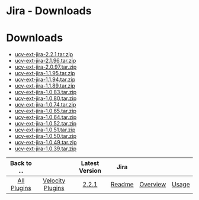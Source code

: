 
Jira - Downloads
================

# Downloads

- [ucv-ext-jira-2.2.1.tar.zip](https://raw.githubusercontent.com/UrbanCode/IBM-UCV-PLUGINS/main/files/ucv-ext-jira/ucv-ext-jira-2.2.1.tar.zip)
- [ucv-ext-jira-2.1.96.tar.zip](https://raw.githubusercontent.com/UrbanCode/IBM-UCV-PLUGINS/main/files/ucv-ext-jira/ucv-ext-jira-2.1.96.tar.zip)
- [ucv-ext-jira-2.0.97.tar.zip](https://raw.githubusercontent.com/UrbanCode/IBM-UCV-PLUGINS/main/files/ucv-ext-jira/ucv-ext-jira-2.0.97.tar.zip)
- [ucv-ext-jira-1.1.95.tar.zip](https://raw.githubusercontent.com/UrbanCode/IBM-UCV-PLUGINS/main/files/ucv-ext-jira/ucv-ext-jira-1.1.95.tar.zip)
- [ucv-ext-jira-1.1.94.tar.zip](https://raw.githubusercontent.com/UrbanCode/IBM-UCV-PLUGINS/main/files/ucv-ext-jira/ucv-ext-jira-1.1.94.tar.zip)
- [ucv-ext-jira-1.1.89.tar.zip](https://raw.githubusercontent.com/UrbanCode/IBM-UCV-PLUGINS/main/files/ucv-ext-jira/ucv-ext-jira-1.1.89.tar.zip)
- [ucv-ext-jira-1.0.83.tar.zip](https://raw.githubusercontent.com/UrbanCode/IBM-UCV-PLUGINS/main/files/ucv-ext-jira/ucv-ext-jira-1.0.83.tar.zip)
- [ucv-ext-jira-1.0.80.tar.zip](https://raw.githubusercontent.com/UrbanCode/IBM-UCV-PLUGINS/main/files/ucv-ext-jira/ucv-ext-jira-1.0.80.tar.zip)
- [ucv-ext-jira-1.0.74.tar.zip](https://raw.githubusercontent.com/UrbanCode/IBM-UCV-PLUGINS/main/files/ucv-ext-jira/ucv-ext-jira-1.0.74.tar.zip)
- [ucv-ext-jira-1.0.65.tar.zip](https://raw.githubusercontent.com/UrbanCode/IBM-UCV-PLUGINS/main/files/ucv-ext-jira/ucv-ext-jira-1.0.65.tar.zip)
- [ucv-ext-jira-1.0.64.tar.zip](https://raw.githubusercontent.com/UrbanCode/IBM-UCV-PLUGINS/main/files/ucv-ext-jira/ucv-ext-jira-1.0.64.tar.zip)
- [ucv-ext-jira-1.0.52.tar.zip](https://raw.githubusercontent.com/UrbanCode/IBM-UCV-PLUGINS/main/files/ucv-ext-jira/ucv-ext-jira-1.0.52.tar.zip)
- [ucv-ext-jira-1.0.51.tar.zip](https://raw.githubusercontent.com/UrbanCode/IBM-UCV-PLUGINS/main/files/ucv-ext-jira/ucv-ext-jira-1.0.51.tar.zip)
- [ucv-ext-jira-1.0.50.tar.zip](https://raw.githubusercontent.com/UrbanCode/IBM-UCV-PLUGINS/main/files/ucv-ext-jira/ucv-ext-jira-1.0.50.tar.zip)
- [ucv-ext-jira-1.0.49.tar.zip](https://raw.githubusercontent.com/UrbanCode/IBM-UCV-PLUGINS/main/files/ucv-ext-jira/ucv-ext-jira-1.0.49.tar.zip)
- [ucv-ext-jira-1.0.39.tar.zip](https://raw.githubusercontent.com/UrbanCode/IBM-UCV-PLUGINS/main/files/ucv-ext-jira/ucv-ext-jira-1.0.39.tar.zip)

|Back to ...||Latest Version|Jira |||
| :---: | :---: | :---: | :---: | :---: | :---: |
|[All Plugins](../../index.md)|[Velocity Plugins](../README.md)|[2.2.1](https://raw.githubusercontent.com/UrbanCode/IBM-UCV-PLUGINS/main/files/ucv-ext-jira/ucv-ext-jira-2.2.1.tar.zip)|[Readme](README.md)|[Overview](overview.md)|[Usage](usage.md)|
